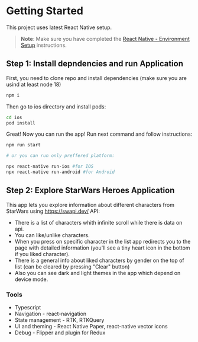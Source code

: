 # Getting Started

This project uses latest React Native setup.

> **Note**: Make sure you have completed the [React Native - Environment Setup](https://reactnative.dev/docs/environment-setup) instructions.

## Step 1: Install depndencies and run Application

First, you need to clone repo and install dependencies (make sure you are usind at least node 18)

```bash
npm i
```

Then go to ios directory and install pods:

```bash
cd ios
pod install
```

Great! Now you can run the app! Run next command and follow instructions:

```bash
npm run start

# or you can run only preffered platform:

npx react-native run-ios #for IOS
npx react-native run-android #for Android
```

## Step 2: Explore StarWars Heroes Application

This app lets you explore information about different characters from StarWars using https://swapi.dev/ API:

- There is a list of characters whith infinite scroll while there is data on api.
- You can like/unlike characters.
- When you press on specific character in the list app redirects you to the page with detailed information (you'll see a tiny heart icon in the bottom if you liked character).
- There is a general info about liked characters by gender on the top of list (can be cleared by pressing "Clear" button)
- Also you can see dark and light themes in the app which depend on device mode.

### Tools

- Typescript
- Navigation - react-navigation
- State management - RTK, RTKQuery
- UI and theming - React Native Paper, react-native vector icons
- Debug - Flipper and plugin for Redux

